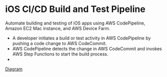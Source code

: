 

# iOS CI/CD Build and Test Pipeline

Automate building and testing of iOS apps using AWS CodePipeline, Amazon EC2 Mac instance, and AWS Device Farm. 


- A developer initiates a build or test activity in AWS CodePipeline by pushing a code change to AWS CodeCommit.
- AWS CodePipeline detects the change in AWS CodeCommit and invokes AWS Step Functions to start the build process.
- 









<a href="https://d1.awsstatic.com/architecture-diagrams/ArchitectureDiagrams/ios-cicd-build-test-pipeline-ra.pdf?did=wp_card&trk=wp_card"> Diagram </a> 






